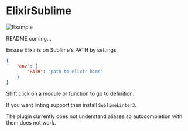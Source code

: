 ElixirSublime
==========================

![Example](https://raw.githubusercontent.com/vishnevskiy/ElixirSublime/master/ext/example.png)

README coming...

Ensure Elixir is on Sublime's PATH by settings.

```json
{
	"env": {
		"PATH": "path to elixir bins"
	}
}
```

Shift click on a module or function to go to definition.

If you want linting support then install `SublimeLinter3`.

The plugin currently does not understand aliases so autocompletion with them does not work.